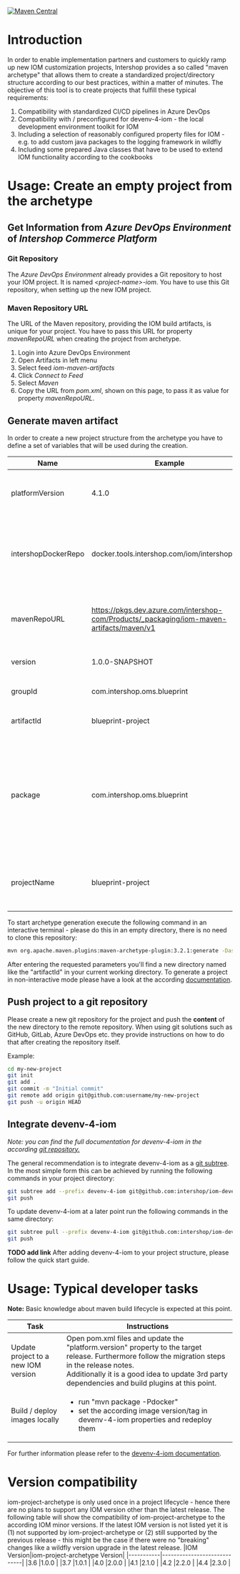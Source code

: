 [![Maven Central](https://img.shields.io/maven-central/v/com.intershop.oms.archetype/iom-project-archetype)](https://mvnrepository.com/artifact/com.intershop.oms.archetype/iom-project-archetype)
# Introduction 
In order to enable implementation partners and customers to quickly ramp up new IOM customization projects, Intershop provides a so called "maven archetype" that allows them to create a standardized project/directory structure according to our best practices, within a matter of minutes. The objective of this tool is to create projects that fulfill these typical requirements:

1. Compatibility with standardized CI/CD pipelines in Azure DevOps
2. Compatibility with / preconfigured for devenv-4-iom - the local development environment toolkit for IOM
3. Including a selection of reasonably configured property files for IOM - e.g. to add custom java packages to the logging framework in wildfly
4. Including some prepared Java classes that have to be used to extend IOM functionality according to the cookbooks

# Usage: Create an empty project from the archetype

## Get Information from *Azure DevOps Environment* of *Intershop Commerce Platform*

### Git Repository

The *Azure DevOps Environment* already provides a Git repository to host your IOM project. It is named *\<project-name\>-iom*. You have to use this Git repository, when setting up the new IOM project.

### Maven Repository URL

The URL of the Maven repository, providing the IOM build artifacts, is unique for your project. You have to pass this URL for property *mavenRepoURL* when creating the project from archetype.

1. Login into Azure DevOps Environment
2. Open Artifacts in left menu
3. Select feed *iom-maven-artifacts*
4. Click *Connect to Feed*
5. Select *Maven*
6. Copy the URL from *pom.xml*, shown on this page, to pass it as value for property *mavenRepoURL*.

## Generate maven artifact

In order to create a new project structure from the archetype you have to define a set of variables that will be used during the creation.

|Name|Example|Description
|---|---|---|
|platformVersion|4.1.0|Initial IOM version for the project. Should be the latest release.|
|intershopDockerRepo|docker.tools.intershop.com/iom/intershophub/|Docker registry for the standard IOM images - e.g. a proxy repo / mirror of dockerhub. This parameter needs a trailing slash.|
|mavenRepoURL|https://pkgs.dev.azure.com/intershop-com/Products/_packaging/iom-maven-artifacts/maven/v1|URL of Maven Repository *iom-maven-artifacts* as provided by *Azure DevOps Environment* |
|version|1.0.0-SNAPSHOT|Initial version of the project package|
|groupId|com.intershop.oms.blueprint|Maven groupId for the created project package.|
|artifactId|blueprint-project|Maven artifactId for the created project package.|
|package|com.intershop.oms.blueprint|"Top level" java package that should include all project sources. It is used to setup the initial logger configuration for the CUSTOMIZATION logger. <br/>Defaults to groupId parameter.|
|projectName|blueprint-project|Used for some placeholders like the image name.<br/>Defaults to artifactId parameter.|

To start archetype generation execute the following command in an interactive terminal - please do this in an empty directory, there is no need to clone this repository:

```bash
mvn org.apache.maven.plugins:maven-archetype-plugin:3.2.1:generate -DaskForDefaultPropertyValues -DarchetypeArtifactId=iom-project-archetype -DarchetypeGroupId=com.intershop.oms.archetype -DarchetypeVersion=LATEST
```

After entering the requested parameters you'll find a new directory named like the "artifactId" in your current working directory. To generate a project in non-interactive mode please have a look at the according [documentation](https://maven.apache.org/archetype/maven-archetype-plugin/examples/generate-batch.html).

## Push project to a git repository
Please create a new git repository for the project and push the **content** of the new directory to the remote repository. When using git solutions such as GitHub, GitLab, Azure DevOps etc. they provide instructions on how to do that after creating the repository itself.

Example:
```bash
cd my-new-project
git init
git add .
git commit -m "Initial commit"
git remote add origin git@github.com:username/my-new-project
git push -u origin HEAD
```

## Integrate devenv-4-iom
_Note: you can find the full documentation for devenv-4-iom in the according [git repository.][devenv git repo]_

The general recommendation is to integrate devenv-4-iom as a [git subtree](https://www.atlassian.com/git/tutorials/git-subtree). In the most simple form this can be achieved by running the following commands in your project directory:
```bash
git subtree add --prefix devenv-4-iom git@github.com:intershop/iom-devenv.git main --squash
git push
```

To update devenv-4-iom at a later point run the following commands in the same directory:
```bash
git subtree pull --prefix devenv-4-iom git@github.com:intershop/iom-devenv.git main --squash
git push
```

__TODO add link__ After adding devenv-4-iom to your project structure, please follow the quick start guide.

# Usage: Typical developer tasks
**Note:** Basic knowledge about maven build lifecycle is expected at this point.

|Task|Instructions|
|---|---|
|Update project to a new IOM version|Open pom.xml files and update the "platform.version" property to the target release. Furthermore follow the migration steps in the release notes.<br/>Additionally it is a good idea to update 3rd party dependencies and build plugins at this point.|
|Build / deploy images locally|<ul><li>run "mvn package -Pdocker"</li><li>set the according image version/tag in devenv-4-iom properties and redeploy them</li></ul>|

For further information please refer to the [devenv-4-iom documentation][devenv git repo].

[devenv git repo]: https://github.com/intershop/iom-devenv

# Version compatibility
iom-project-archetype is only used once in a project lifecycle - hence there are no plans to support any IOM version other than the latest release. The following table will show the compatibility of iom-project-archetype to the according IOM minor versions. If the latest IOM version is not listed yet it is (1) not supported by iom-project-archetype or (2) still supported by the previous release - this might be the case if there were no "breaking" changes like a wildfly version upgrade in the latest release.
|IOM Version|iom-project-archetype Version|
|-----------|-----------------------------|
|3.6        |1.0.0                        |
|3.7        |1.0.1                        |
|4.0        |2.0.0                        |
|4.1        |2.1.0                        |
|4.2        |2.2.0                        |
|4.4        |2.3.0                        |
